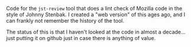 Code for the `jst-review` tool that does a lint check of Mozilla code in the style of Johnny
Stenbak. I created a "web version" of this ages ago, and I can frankly not remember the history of
the tool.

The status of this is that I haven't looked at the code in almost a decade... just putting it on
github just in case there is anything of value.

